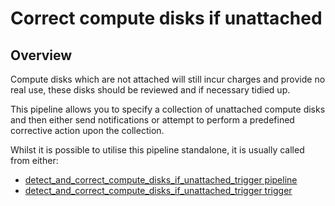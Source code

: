 # Correct compute disks if unattached

## Overview

Compute disks which are not attached will still incur charges and provide no real use, these disks should be reviewed and if necessary tidied up.

This pipeline allows you to specify a collection of unattached compute disks and then either send notifications or attempt to perform a predefined corrective action upon the collection.

Whilst it is possible to utilise this pipeline standalone, it is usually called from either:
- [detect_and_correct_compute_disks_if_unattached_trigger pipeline](https://hub.flowpipe.io/mods/turbot/gcp_thrifty/pipelines/gcp_thrifty.pipeline.detect_and_correct_compute_disks_if_unattached_trigger)
- [detect_and_correct_compute_disks_if_unattached_trigger trigger](https://hub.flowpipe.io/mods/turbot/gcp_thrifty/triggers/gcp_thrifty.trigger.query.detect_and_correct_compute_disks_if_unattached_trigger)